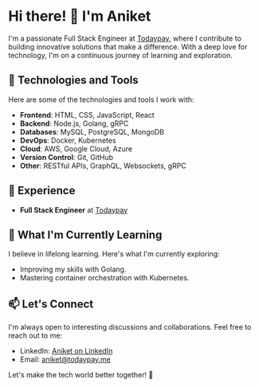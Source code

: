 # Hi there! 👋 I'm Aniket

I'm a passionate Full Stack Engineer at [Todaypay](https://www.todaypay.me/vip), where I contribute to building innovative solutions that make a difference. With a deep love for technology, I'm on a continuous journey of learning and exploration.

## 🔧 Technologies and Tools

Here are some of the technologies and tools I work with:

- **Frontend**: HTML, CSS, JavaScript, React
- **Backend**: Node.js, Golang, gRPC
- **Databases**: MySQL, PostgreSQL, MongoDB
- **DevOps**: Docker, Kubernetes
- **Cloud**: AWS, Google Cloud, Azure
- **Version Control**: Git, GitHub
- **Other**: RESTful APIs, GraphQL, Websockets, gRPC

## 💼 Experience

- **Full Stack Engineer** at [Todaypay](https://www.todaypay.me/vip)

## 🌱 What I'm Currently Learning

I believe in lifelong learning. Here's what I'm currently exploring:

- Improving my skills with Golang.
- Mastering container orchestration with Kubernetes.

## 📫 Let's Connect

I'm always open to interesting discussions and collaborations. Feel free to reach out to me:

- LinkedIn: [Aniket on LinkedIn](https://www.linkedin.com/in/aniketkumar-lpu/)
- Email: aniket@todaypay.me

Let's make the tech world better together! 🚀


<!---
aniket-todaypay/aniket-todaypay is a ✨ special ✨ repository because its `README.md` (this file) appears on your GitHub profile.
You can click the Preview link to take a look at your changes.
--->
